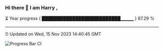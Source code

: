 ### Hi there 👋 I am Harry , 

⏳ Year progress { ██████████████████████████▁▁▁▁ } 87.29 %

---

⏰ Updated on Wed, 15 Nov 2023 14:40:45 GMT

![Progress Bar CI](https://github.com/duykhang68/duykhang68/workflows/Progress%20Bar%20CI/badge.svg)

